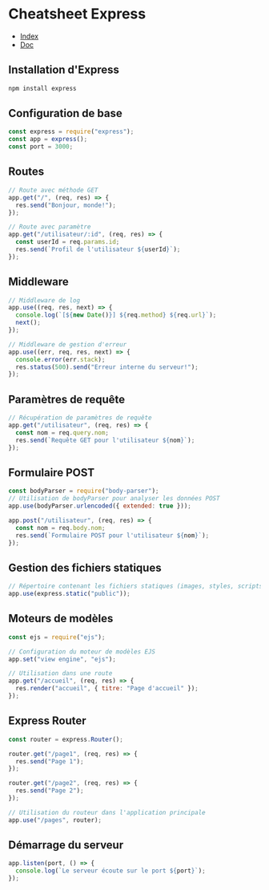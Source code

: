 # Cheatsheet Express

- [Index](/Readme.md)
- [Doc](https://expressjs.com/fr/)

## Installation d'Express

```bash
npm install express
```

## Configuration de base

```js
const express = require("express");
const app = express();
const port = 3000;
```

## Routes

```js
// Route avec méthode GET
app.get("/", (req, res) => {
  res.send("Bonjour, monde!");
});
```

```js
// Route avec paramètre
app.get("/utilisateur/:id", (req, res) => {
  const userId = req.params.id;
  res.send(`Profil de l'utilisateur ${userId}`);
});
```

## Middleware

```js
// Middleware de log
app.use((req, res, next) => {
  console.log(`[${new Date()}] ${req.method} ${req.url}`);
  next();
});
```

```js
// Middleware de gestion d'erreur
app.use((err, req, res, next) => {
  console.error(err.stack);
  res.status(500).send("Erreur interne du serveur!");
});
```

## Paramètres de requête

```js
// Récupération de paramètres de requête
app.get("/utilisateur", (req, res) => {
  const nom = req.query.nom;
  res.send(`Requête GET pour l'utilisateur ${nom}`);
});
```

## Formulaire POST

```js
const bodyParser = require("body-parser");
// Utilisation de bodyParser pour analyser les données POST
app.use(bodyParser.urlencoded({ extended: true }));

app.post("/utilisateur", (req, res) => {
  const nom = req.body.nom;
  res.send(`Formulaire POST pour l'utilisateur ${nom}`);
});
```

## Gestion des fichiers statiques

```js
// Répertoire contenant les fichiers statiques (images, styles, scripts, etc.)
app.use(express.static("public"));
```

## Moteurs de modèles

```js
const ejs = require("ejs");

// Configuration du moteur de modèles EJS
app.set("view engine", "ejs");

// Utilisation dans une route
app.get("/accueil", (req, res) => {
  res.render("accueil", { titre: "Page d'accueil" });
});
```

## Express Router

```js
const router = express.Router();

router.get("/page1", (req, res) => {
  res.send("Page 1");
});

router.get("/page2", (req, res) => {
  res.send("Page 2");
});

// Utilisation du routeur dans l'application principale
app.use("/pages", router);
```

## Démarrage du serveur

```js
app.listen(port, () => {
  console.log(`Le serveur écoute sur le port ${port}`);
});
```
